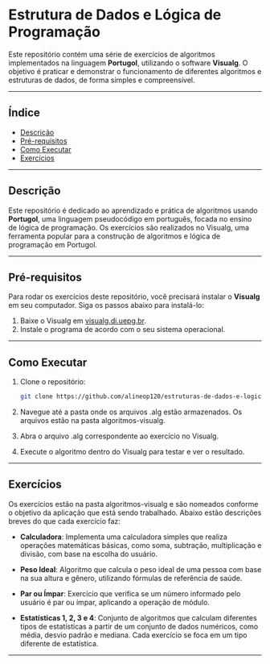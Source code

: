 # Estrutura de Dados e Lógica de Programação

Este repositório contém uma série de exercícios de algoritmos implementados na linguagem **Portugol**, utilizando o software **Visualg**. O objetivo é praticar e demonstrar o funcionamento de diferentes algoritmos e estruturas de dados, de forma simples e compreensível.

---

## Índice

- [Descrição](#descrição)
- [Pré-requisitos](#pré-requisitos)
- [Como Executar](#como-executar)
- [Exercícios](#exercícios)

---

## Descrição

Este repositório é dedicado ao aprendizado e prática de algoritmos usando **Portugol**, uma linguagem pseudocódigo em português, focada no ensino de lógica de programação. Os exercícios são realizados no Visualg, uma ferramenta popular para a construção de algoritmos e lógica de programação em Portugol.

---

## Pré-requisitos

Para rodar os exercícios deste repositório, você precisará instalar o **Visualg** em seu computador. Siga os passos abaixo para instalá-lo:

1. Baixe o Visualg em [visualg.di.uepg.br](http://visualg.di.uepg.br/).
2. Instale o programa de acordo com o seu sistema operacional.

---

## Como Executar

1. Clone o repositório:
   ```bash
   git clone https://github.com/alineop120/estruturas-de-dados-e-logica-de-programacao.git
   ```

2. Navegue até a pasta onde os arquivos .alg estão armazenados. Os arquivos estão na pasta algoritmos-visualg.

3. Abra o arquivo .alg correspondente ao exercício no Visualg.

4. Execute o algoritmo dentro do Visualg para testar e ver o resultado.

---

## Exercícios
Os exercícios estão na pasta algoritmos-visualg e são nomeados conforme o objetivo da aplicação que está sendo trabalhado. Abaixo estão descrições breves do que cada exercício faz:

- **Calculadora**: Implementa uma calculadora simples que realiza operações matemáticas básicas, como soma, subtração, multiplicação e divisão, com base na escolha do usuário.

- **Peso Ideal**: Algoritmo que calcula o peso ideal de uma pessoa com base na sua altura e gênero, utilizando fórmulas de referência de saúde.

- **Par ou Ímpar**: Exercício que verifica se um número informado pelo usuário é par ou ímpar, aplicando a operação de módulo.

- **Estatísticas 1, 2, 3 e 4**: Conjunto de algoritmos que calculam diferentes tipos de estatísticas a partir de um conjunto de dados numéricos, como média, desvio padrão e mediana. Cada exercício se foca em um tipo diferente de estatística.

---
